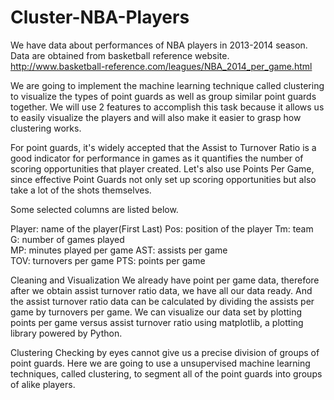 # Cluster-NBA-Players
We have data about performances of NBA players in 2013-2014 season. Data are obtained from basketball reference website. http://www.basketball-reference.com/leagues/NBA_2014_per_game.html

We are going to implement the machine learning technique called clustering to visualize the types of point guards as well as group similar point guards together. We will use 2 features to accomplish this task because it allows us to easily visualize the players and will also make it easier to grasp how clustering works. 

For point guards, it's widely accepted that the Assist to Turnover Ratio is a good indicator for performance in games as it quantifies the number of scoring opportunities that player created. Let's also use Points Per Game, since effective Point Guards not only set up scoring opportunities but also take a lot of the shots themselves.

Some selected columns are listed below.

Player: name of the player(First Last)
Pos: position of the player
Tm: team	
G: number of games played	
MP: minutes played per game	
AST: assists per game	
TOV:	turnovers per game
PTS: points per game

Cleaning and Visualization
We already have point per game data, therefore after we obtain assist turnover ratio data, we have all our data ready. And the assist turnover ratio data can be calculated by dividing the assists per game by turnovers per game. We can visualize our data set by plotting points per game versus assist turnover ratio using matplotlib, a plotting library powered by Python. 

Clustering
Checking by eyes cannot give us a precise division of groups of point guards. Here we are going to use a unsupervised machine learning techniques, called clustering, to segment all of the point guards into groups of alike players.

